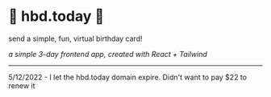 # 🎉 hbd.today 🎉

send a simple, fun, virtual birthday card!

_a simple 3-day frontend app, created with React + Tailwind_

------------------
5/12/2022 - I let the hbd.today domain expire. Didn't want to pay $22 to renew it
